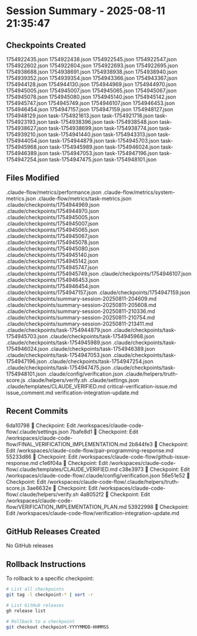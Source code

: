 # Session Summary - 2025-08-11 21:35:47

## Checkpoints Created
1754922435.json
1754922438.json
1754922545.json
1754922547.json
1754922602.json
1754922604.json
1754922693.json
1754922695.json
1754938688.json
1754938691.json
1754938938.json
1754938940.json
1754939352.json
1754939354.json
1754943366.json
1754943367.json
1754944128.json
1754944130.json
1754944969.json
1754944970.json
1754945005.json
1754945007.json
1754945065.json
1754945067.json
1754945078.json
1754945080.json
1754945140.json
1754945142.json
1754945747.json
1754945749.json
1754946107.json
1754946453.json
1754946454.json
1754947157.json
1754947159.json
1754948127.json
1754948129.json
task-1754921613.json
task-1754921718.json
task-1754923193.json
task-1754938396.json
task-1754938548.json
task-1754938627.json
task-1754938699.json
task-1754938774.json
task-1754939210.json
task-1754941440.json
task-1754943313.json
task-1754944054.json
task-1754944879.json
task-1754945703.json
task-1754945968.json
task-1754945989.json
task-1754946024.json
task-1754946389.json
task-1754947053.json
task-1754947196.json
task-1754947254.json
task-1754947475.json
task-1754948101.json

## Files Modified
.claude-flow/metrics/performance.json
.claude-flow/metrics/system-metrics.json
.claude-flow/metrics/task-metrics.json
.claude/checkpoints/1754944969.json
.claude/checkpoints/1754944970.json
.claude/checkpoints/1754945005.json
.claude/checkpoints/1754945007.json
.claude/checkpoints/1754945065.json
.claude/checkpoints/1754945067.json
.claude/checkpoints/1754945078.json
.claude/checkpoints/1754945080.json
.claude/checkpoints/1754945140.json
.claude/checkpoints/1754945142.json
.claude/checkpoints/1754945747.json
.claude/checkpoints/1754945749.json
.claude/checkpoints/1754946107.json
.claude/checkpoints/1754946453.json
.claude/checkpoints/1754946454.json
.claude/checkpoints/1754947157.json
.claude/checkpoints/1754947159.json
.claude/checkpoints/summary-session-20250811-204609.md
.claude/checkpoints/summary-session-20250811-205608.md
.claude/checkpoints/summary-session-20250811-210336.md
.claude/checkpoints/summary-session-20250811-210754.md
.claude/checkpoints/summary-session-20250811-213411.md
.claude/checkpoints/task-1754944879.json
.claude/checkpoints/task-1754945703.json
.claude/checkpoints/task-1754945968.json
.claude/checkpoints/task-1754945989.json
.claude/checkpoints/task-1754946024.json
.claude/checkpoints/task-1754946389.json
.claude/checkpoints/task-1754947053.json
.claude/checkpoints/task-1754947196.json
.claude/checkpoints/task-1754947254.json
.claude/checkpoints/task-1754947475.json
.claude/checkpoints/task-1754948101.json
.claude/config/verification.json
.claude/helpers/truth-score.js
.claude/helpers/verify.sh
.claude/settings.json
.claude/templates/CLAUDE_VERIFIED.md
critical-verification-issue.md
issue_comment.md
verification-integration-update.md

## Recent Commits
6da10798 🔖 Checkpoint: Edit /workspaces/claude-code-flow/.claude/settings.json
7bafe8d1 🔖 Checkpoint: Edit /workspaces/claude-code-flow/FINAL_VERIFICATION_IMPLEMENTATION.md
2b844fe3 🔖 Checkpoint: Edit /workspaces/claude-code-flow/pair-programming-response.md
55233d86 🔖 Checkpoint: Edit /workspaces/claude-code-flow/github-issue-response.md
c1e6f04a 🔖 Checkpoint: Edit /workspaces/claude-code-flow/.claude/templates/CLAUDE_VERIFIED.md
c38e3973 🔖 Checkpoint: Edit /workspaces/claude-code-flow/.claude/config/verification.json
56e51e52 🔖 Checkpoint: Edit /workspaces/claude-code-flow/.claude/helpers/truth-score.js
3ae6632e 🔖 Checkpoint: Edit /workspaces/claude-code-flow/.claude/helpers/verify.sh
4a8052f2 🔖 Checkpoint: Edit /workspaces/claude-code-flow/VERIFICATION_IMPLEMENTATION_PLAN.md
53922998 🔖 Checkpoint: Edit /workspaces/claude-code-flow/verification-integration-update.md

## GitHub Releases Created
No GitHub releases

## Rollback Instructions
To rollback to a specific checkpoint:
```bash
# List all checkpoints
git tag -l checkpoint-* | sort -r

# List GitHub releases
gh release list

# Rollback to a checkpoint
git checkout checkpoint-YYYYMMDD-HHMMSS
```
